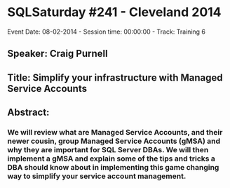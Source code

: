 # SQLSaturday #241 - Cleveland 2014
Event Date: 08-02-2014 - Session time: 00:00:00 - Track: Training 6
## Speaker: Craig Purnell
## Title: Simplify your infrastructure with Managed Service Accounts
## Abstract:
### We will review what are Managed Service Accounts, and their newer cousin, group Managed Service Accounts (gMSA) and why they are important for SQL Server DBAs. We will then implement a gMSA and explain some of the tips and tricks a DBA should know about in implementing this game changing way to simplify your service account management.
